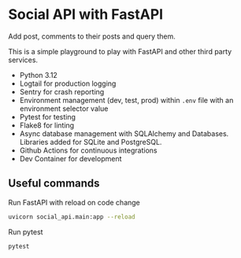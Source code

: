 # Social API with FastAPI

Add post, comments to their posts and query them.

This is a simple playground to play with FastAPI and other third party services.
- Python 3.12
- Logtail for production logging
- Sentry for crash reporting
- Environment management (dev, test, prod) within `.env` file with an environment selector value
- Pytest for testing
- Flake8 for linting
- Async database management with SQLAlchemy and Databases. Libraries added for SQLite and PostgreSQL.
- Github Actions for continuous integrations
- Dev Container for development

## Useful commands

Run FastAPI with reload on code change
```bash
uvicorn social_api.main:app --reload
```

Run pytest
```bash
pytest
```